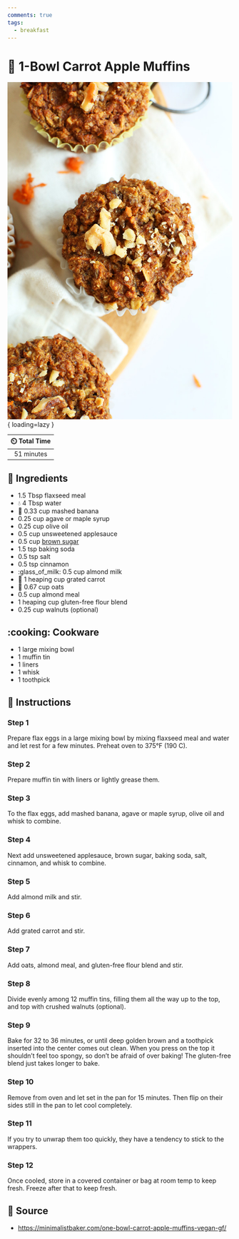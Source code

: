 ```yaml
---
comments: true
tags:
  - breakfast
---
```

# :cupcake: 1-Bowl Carrot Apple Muffins

![1-Bowl Carrot Apple Muffins](../assets/images/1-bowl-carrot-apple-muffins.jpg){ loading=lazy }

| :timer_clock: Total Time |
|:-----------------------: |
| 51 minutes |

## :salt: Ingredients

- 1.5 Tbsp flaxseed meal
- :droplet: 4 Tbsp water
- :banana: 0.33 cup mashed banana
- 0.25 cup agave or maple syrup
- 0.25 cup olive oil
- 0.5 cup unsweetened applesauce
- 0.5 cup [brown sugar][1]
- 1.5 tsp baking soda
- 0.5 tsp salt
- 0.5 tsp cinnamon
- :glass_of_milk: 0.5 cup almond milk
- :carrot: 1 heaping cup grated carrot
- :ear_of_rice: 0.67 cup oats
- 0.5 cup almond meal
- 1 heaping cup gluten-free flour blend
- 0.25 cup walnuts (optional)

## :cooking: Cookware

- 1 large mixing bowl
- 1 muffin tin
- 1 liners
- 1 whisk
- 1 toothpick

## :pencil: Instructions

### Step 1

Prepare flax eggs in a large mixing bowl by mixing flaxseed meal and water and let rest for a few minutes. Preheat oven
to 375°F (190 C).

### Step 2

Prepare muffin tin with liners or lightly grease them.

### Step 3

To the flax eggs, add mashed banana, agave or maple syrup, olive oil and whisk to combine.

### Step 4

Next add unsweetened applesauce, brown sugar, baking soda, salt, cinnamon, and whisk to combine.

### Step 5

Add almond milk and stir.

### Step 6

Add grated carrot and stir.

### Step 7

Add oats, almond meal, and gluten-free flour blend and stir.

### Step 8

Divide evenly among 12 muffin tins, filling them all the way up to the top, and top with crushed walnuts (optional).

### Step 9

Bake for 32 to 36 minutes, or until deep golden brown and a toothpick inserted into the center comes out clean. When
you press on the top it shouldn’t feel too spongy, so don’t be afraid of over baking! The gluten-free blend just
takes longer to bake.

### Step 10

Remove from oven and let set in the pan for 15 minutes. Then flip on their sides still in the pan to let cool
completely.

### Step 11

If you try to unwrap them too quickly, they have a tendency to stick to the wrappers.

### Step 12

Once cooled, store in a covered container or bag at room temp to keep fresh. Freeze after that to keep fresh.

## :link: Source

- <https://minimalistbaker.com/one-bowl-carrot-apple-muffins-vegan-gf/>

[1]: <../ingredients/brown-sugar.md>
